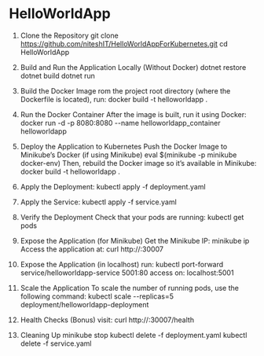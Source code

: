 # HelloWorldApp
1. Clone the Repository
     git clone https://github.com/niteshIT/HelloWorldAppForKubernetes.git
     cd HelloWorldApp
   
3. Build and Run the Application Locally (Without Docker)
     dotnet restore
     dotnet build
     dotnet run
   
5. Build the Docker Image
   rom the project root directory (where the Dockerfile is located), run:
   docker build -t helloworldapp .
   
6. Run the Docker Container
   After the image is built, run it using Docker:
   docker run -d -p 8080:8080 --name helloworldapp_container helloworldapp
   
7. Deploy the Application to Kubernetes
   Push the Docker Image to Minikube’s Docker (if using Minikube)
        eval $(minikube -p minikube docker-env)
   Then, rebuild the Docker image so it’s available in Minikube:
        docker build -t helloworldapp .

8. Apply the Deployment:
   kubectl apply -f deployment.yaml
9. Apply the Service:
   kubectl apply -f service.yaml

10. Verify the Deployment
    Check that your pods are running:
         kubectl get pods
11. Expose the Application (for Minikube)
    Get the Minikube IP:
         minikube ip
    Access the application at:
         curl http://<minikube-ip>:30007
12. Expose the Application (in localhost)
    run:
         kubectl port-forward service/helloworldapp-service 5001:80
    access on: localhost:5001
13. Scale the Application
    To scale the number of running pods, use the following command:
         kubectl scale --replicas=5 deployment/helloworldapp-deployment
    
15. Health Checks (Bonus)
    visit: curl http://<minikube-ip>:30007/health
16. Cleaning Up
    minikube stop
    kubectl delete -f deployment.yaml
    kubectl delete -f service.yaml

    
    
    



   

   

      
   
   


   
   
